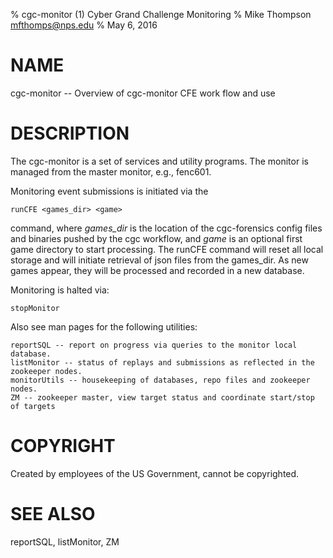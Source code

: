 % cgc-monitor (1) Cyber Grand Challenge Monitoring 
% Mike Thompson <mfthomps@nps.edu>
% May 6, 2016
# NAME

cgc-monitor  -- Overview of cgc-monitor CFE work flow and use


# DESCRIPTION

The cgc-monitor is a set of services and utility programs.
The monitor is managed from the master monitor, e.g.,
fenc601.

Monitoring event submissions is initiated via the

    runCFE <games_dir> <game>

command, where *games_dir* is the location of the cgc-forensics
config files and binaries pushed by the cgc workflow, and *game*
is an optional first game directory to start processing.
The runCFE command will reset all local storage and will initiate
retrieval of json files from the games_dir.  As new games appear,
they will be processed and recorded in a new database.

Monitoring is halted via:

    stopMonitor



Also see man pages for the following utilities:

    reportSQL -- report on progress via queries to the monitor local database.
    listMonitor -- status of replays and submissions as reflected in the zookeeper nodes.
    monitorUtils -- housekeeping of databases, repo files and zookeeper nodes.
    ZM -- zookeeper master, view target status and coordinate start/stop of targets



# COPYRIGHT
Created by employees of the US Government, cannot be copyrighted.

# SEE ALSO
reportSQL, listMonitor, ZM
